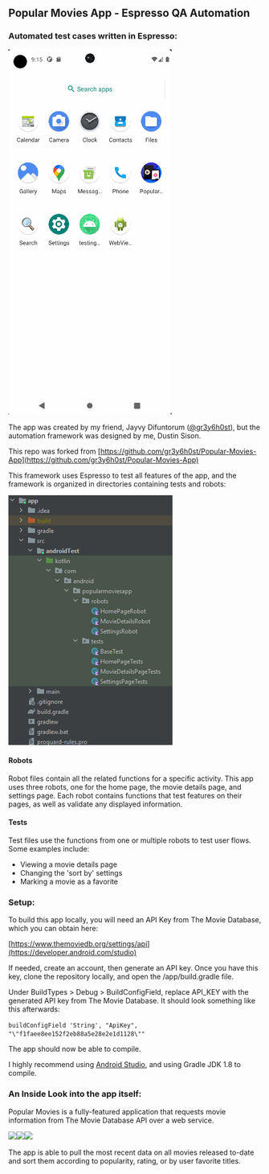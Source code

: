 ## Popular Movies App - Espresso QA Automation
### Automated test cases written in Espresso:

![Test Preview](/README_Resources/test.gif)

The app was created by my friend, Jayvy Difuntorum ([@gr3y6h0st](https://github.com/gr3y6h0st/)), but the automation framework was designed by me, Dustin Sison.

This repo was forked from [https://github.com/gr3y6h0st/Popular-Movies-App](https://github.com/gr3y6h0st/Popular-Movies-App)

This framework uses Espresso to test all features of the app, and the framework is organized in directories containing tests and robots:

![test structure](/README_Resources/test_org.png)

#### Robots
Robot files contain all the related functions for a specific activity. This app uses three robots, one for the home page, the movie details page, and settings page. 
Each robot contains functions that test features on their pages, as well as validate any displayed information.

#### Tests
Test files use the functions from one or multiple robots to test user flows. 
Some examples include:
 - Viewing a movie details page
 - Changing the 'sort by' settings
 - Marking a movie as a favorite

### Setup:
To build this app locally, you will need an API Key from The Movie Database, which you can obtain
here:

[https://www.themoviedb.org/settings/api](https://developer.android.com/studio)

If needed, create an account, then generate an API key. Once you have this key, clone the repository
locally, and open the /app/build.gradle file.

Under BuildTypes > Debug > BuildConfigField, replace API_KEY with the generated API key from The
Movie Database. It should look something like this afterwards:

`buildConfigField 'String', "ApiKey", "\"f1faee8ee152f2eb88a5e28e2e1d1128\""`

The app should now be able to compile.

I highly recommend using [Android Studio](), and using Gradle JDK 1.8 to compile.

### An Inside Look into the app itself:

Popular Movies is a fully-featured application that requests movie information from The Movie
Database API over a web service.

<img src="https://dev.azure.com/dsison/_git/PopularMoviesQA?path=/README_Resources/README_Movies_Landing.png" width="200"/><img src="https://dev.azure.com/dsison/_git/PopularMoviesQA?path=/README_Resources/README_Movies_Movie_Detail.png" width="200"/><img src="https://dev.azure.com/dsison/_git/PopularMoviesQA?path=/README_Resources/README_Movies_Settings.png" width="200"/>

The app is able to pull the most recent data on all movies released to-date and sort them according
to popularity, rating, or by user favorite titles.
